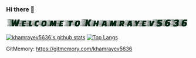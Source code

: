 ### Hi there 👋

![Welcome!](5KlnO3im.gif)

[![khamrayev5636's github stats](https://github-readme-stats.vercel.app/api?username=khamrayev5636&show_icons=true&title_color=00FF00&icon_color=008000&text_color=00FF00&bg_color=000000)](https://github.com/khamrayev5636/)
[![Top Langs](https://github-readme-stats.vercel.app/api/top-langs/?username=khamrayev5636&layout=compact&title_color=00FF00&icon_color=008000&text_color=00FF00&bg_color=000000)](https://github.com/khamrayev5636/)

GitMemory: https://gitmemory.com/khamrayev5636
